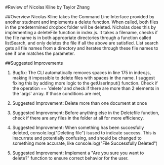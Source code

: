 #Review of Nicolas Kline by Taylor Zhang

##Overview
Nicolas Kline takes the Command Line Interface provided by another studnent and implements a delete function. When called, both files in the 
predetermined dropbox folder will be deleted. Nicholas does this by implementing a deleteFile function in index.js. It takes a filename, checks
if the file name is in both appropriate directories through a function called listSearch, and only deletes the file if all the above are satisfied.
List search gets all file names from a directory and iterates through these file names to see if one matches the parameter.


##Suggested Improvements

1. Bugfix: The CLI automatically removes spaces in line 175 in index.js, making it impossible to delete files with spaces in the name.
I suggest fixing this by adding more logic to the getUserInput() function. Check if the operation == 'delete' and check if there are 
more than 2 elements in the 'args' array. If those conditions are met,

2. Suggested Improvement: Delete more than one document at once

3. Suggested Improvement: Before anything else in the Deletefile function, check if there are any files in the folder at all for more efficiency.

4. Suggested Improvement: When something has been succesfully deleted, console.log("Deleting file") isused to indicate success.
This is inacurrate and potentially confusing, and should be changed to something more accurate, like console.log("File Successfully Deleted")

5. Suggested Improvement: Implement a "Are you sure you want to delete?" function to ensure correct behavior for the user.


